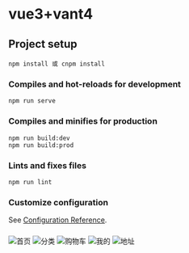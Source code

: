<!--
 * @Author: your name
 * @Date: 2021-04-11 19:02:56
 * @LastEditTime: 2021-05-08 08:01:24
 * @LastEditors: Please set LastEditors
 * @Description: In User Settings Edit
 * @FilePath: \vue3-vant3-h5\README.md
-->
# vue3+vant4

## Project setup
```
npm install 或 cnpm install 
```

### Compiles and hot-reloads for development
```
npm run serve
```

### Compiles and minifies for production
```
npm run build:dev
npm run build:prod
```

### Lints and fixes files
```
npm run lint
```

### Customize configuration
See [Configuration Reference](https://cli.vuejs.org/config/).

###

![首页](preview/home.jpeg "首页")
![分类](preview/分类.jpeg "分类")
![购物车](preview/购物车.jpeg "购物车")
![我的](preview/我的.jpeg "我的")
![地址](preview/地址二.jpeg "地址")
